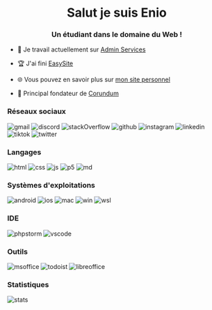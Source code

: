 <h1 align="center">Salut je suis Enio</h1>
<h3 align="center">Un étudiant dans le domaine du Web !</h3>

- 🔭 Je travail actuellement sur [Admin Services](https://github.com/enioaiello/admin-services)

- 🏆 J'ai fini [EasySite](https://github.com/enioaiello/EasySite)

- 🌐 Vous pouvez en savoir plus sur [mon site personnel](https://enioaiello.github.io/)

- 🍻 Principal fondateur de [Corundum](https://corundum-os.github.io)

<h3 align="left">Réseaux sociaux </h3>

![gmail](https://img.shields.io/badge/Gmail-D14836?style=for-the-badge&logo=gmail&logoColor=white)   ![discord](https://img.shields.io/badge/Discord-7289DA?style=for-the-badge&logo=discord&logoColor=white)   ![stackOverflow](https://img.shields.io/badge/Stack%20Overflow-F58025?style=for-the-badge&logo=Stack%20Overflow&logoColor=white)   ![github](https://img.shields.io/badge/GitHub-100000?style=for-the-badge&logo=github&logoColor=white)   ![instagram](https://img.shields.io/badge/Instagram-E4405F?style=for-the-badge&logo=instagram&logoColor=white)   ![linkedin](https://img.shields.io/badge/LinkedIn-0077B5?style=for-the-badge&logo=linkedin&logoColor=white)   ![tiktok](https://img.shields.io/badge/TikTok-000000?style=for-the-badge&logo=tiktok&logoColor=white)   ![twitter](https://img.shields.io/badge/Twitter-1DA1F2?style=for-the-badge&logo=twitter&logoColor=white)



<h3 align="left">Langages </h3>

![html](https://img.shields.io/badge/HTML5-E34F26?style=for-the-badge&logo=html5&logoColor=white)  ![css](https://img.shields.io/badge/CSS3-1572B6?style=for-the-badge&logo=css3&logoColor=white)  ![js](https://img.shields.io/badge/JavaScript-F7DF1E?style=for-the-badge&logo=JavaScript&logoColor=white) ![p5](https://img.shields.io/badge/p5%20js-ED225D?style=for-the-badge&logo=p5dotjs&logoColor=white)  ![md](https://img.shields.io/badge/Markdown-000000?style=for-the-badge&logo=markdown&logoColor=white)

<h3 align="left">Systèmes d'exploitations</h3>

![android](https://img.shields.io/badge/Android-3DDC84?style=for-the-badge&logo=android&logoColor=white)  ![ios](https://img.shields.io/badge/iOS-000000?style=for-the-badge&logo=ios&logoColor=white)  ![mac](https://img.shields.io/badge/mac%20os-000000?style=for-the-badge&logo=apple&logoColor=white)  ![win](https://img.shields.io/badge/Windows-0078D6?style=for-the-badge&logo=windows&logoColor=white)  ![wsl](https://img.shields.io/badge/WSL-0a97f5?style=for-the-badge&logo=linux&logoColor=white)

<h3 align="left">IDE</h3>

![phpstorm](http://img.shields.io/badge/-PHPStorm-181717?style=for-the-badge&logo=phpstorm&logoColor=white)  ![vscode](https://img.shields.io/badge/Visual_Studio_Code-0078D4?style=for-the-badge&logo=visual%20studio%20code&logoColor=white)

<h3 aling="left">Outils</h3>

![msoffice](https://img.shields.io/badge/Microsoft_Office-D83B01?style=for-the-badge&logo=microsoft-office&logoColor=white) ![todoist](https://img.shields.io/badge/Todoist-E44332?style=for-the-badge&logo=todoist&logoColor=white)  ![libreoffice](https://img.shields.io/badge/LibreOffice-%2318A303?style=for-the-badge&logo=LibreOffice&logoColor=white)

<h3 align="left">Statistiques</h3>

![stats](https://github-readme-stats.vercel.app/api?username=enioaiello&theme=blue-green)
